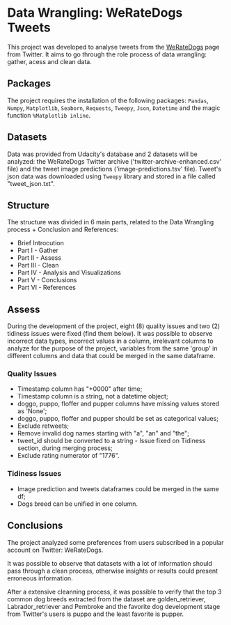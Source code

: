# Data Wrangling: WeRateDogs Tweets

This project was developed to analyse tweets from the [WeRateDogs](https://twitter.com/dog_rates) page from Twitter. It aims to go through the role process of data wrangling: gather, acess and clean data.

## Packages

The project requires the installation of the following packages: `Pandas`, `Numpy`, `Matplotlib`, `Seaborn`, `Requests`, `Tweepy`, `Json`, `Datetime` and the magic function `%Matplotlib inline`.

## Datasets

Data was provided from Udacity's database and 2 datasets will be analyzed: the WeRateDogs Twitter archive ('twitter-archive-enhanced.csv' file) and the tweet image predictions ('image-predictions.tsv' file). Tweet's json data was downloaded using `Tweepy` library and stored in a file called "tweet_json.txt".

## Structure

The structure was divided in 6 main parts, related to the Data Wrangling process + Conclusion and References:

* Brief Introcution
* Part I - Gather
* Part II - Assess 
* Part III - Clean
* Part IV - Analysis and Visualizations
* Part V - Conclusions
* Part VI - References

## Assess 

During the development of the project, eight (8) quality issues and two (2) tidiness issues were fixed (find them below). It was possible to observe incorrect data types, incorrect values in a column, irrelevant columns to analyze for the purpose of the project, variables from the same 'group' in different columns and data that could be merged in the same dataframe.

### Quality Issues

* Timestamp column has "+0000" after time;
* Timestamp column is a string, not a datetime object;
* doggo, puppo, floffer and pupper columns have missing values stored as 'None';
* doggo, puppo, floffer and pupper should be set as categorical values;
* Exclude retweets;
* Remove invalid dog names starting with "a", "an" and "the";
* tweet_id should be converted to a string - Issue fixed on Tidiness section, during merging process; 
* Exclude rating numerator of "1776".

### Tidiness Issues

* Image prediction and tweets dataframes could be merged in the same df;
* Dogs breed can be unified in one column.

## Conclusions

The project analyzed some preferences from users subscribed in a popular account on Twitter: WeRateDogs.

It was possible to observe that datasets with a lot of information should pass through a clean process, otherwise insights or results could present erroneous information.

After a extensive cleanning process, it was possible to verify that the top 3 common dog breeds extracted from the dataset are golden_retriever, Labrador_retriever and Pembroke and the favorite dog development stage from Twitter's users is puppo and the least favorite is pupper.
